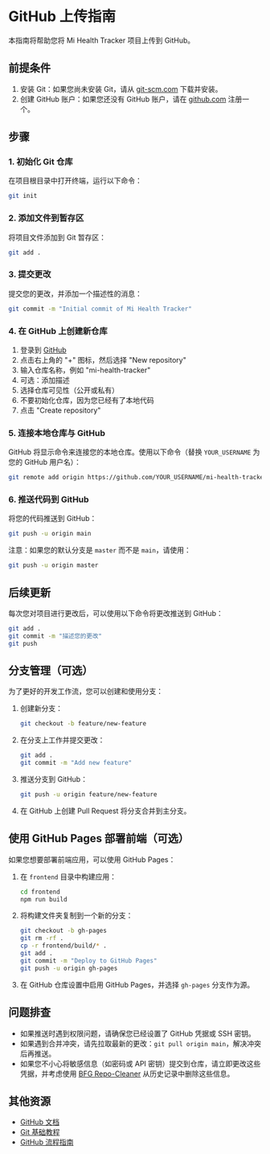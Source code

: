 # GitHub 上传指南

本指南将帮助您将 Mi Health Tracker 项目上传到 GitHub。

## 前提条件

1. 安装 Git：如果您尚未安装 Git，请从 [git-scm.com](https://git-scm.com/) 下载并安装。
2. 创建 GitHub 账户：如果您还没有 GitHub 账户，请在 [github.com](https://github.com/) 注册一个。

## 步骤

### 1. 初始化 Git 仓库

在项目根目录中打开终端，运行以下命令：

```bash
git init
```

### 2. 添加文件到暂存区

将项目文件添加到 Git 暂存区：

```bash
git add .
```

### 3. 提交更改

提交您的更改，并添加一个描述性的消息：

```bash
git commit -m "Initial commit of Mi Health Tracker"
```

### 4. 在 GitHub 上创建新仓库

1. 登录到 [GitHub](https://github.com/)
2. 点击右上角的 "+" 图标，然后选择 "New repository"
3. 输入仓库名称，例如 "mi-health-tracker"
4. 可选：添加描述
5. 选择仓库可见性（公开或私有）
6. 不要初始化仓库，因为您已经有了本地代码
7. 点击 "Create repository"

### 5. 连接本地仓库与 GitHub

GitHub 将显示命令来连接您的本地仓库。使用以下命令（替换 `YOUR_USERNAME` 为您的 GitHub 用户名）：

```bash
git remote add origin https://github.com/YOUR_USERNAME/mi-health-tracker.git
```

### 6. 推送代码到 GitHub

将您的代码推送到 GitHub：

```bash
git push -u origin main
```

注意：如果您的默认分支是 `master` 而不是 `main`，请使用：

```bash
git push -u origin master
```

## 后续更新

每次您对项目进行更改后，可以使用以下命令将更改推送到 GitHub：

```bash
git add .
git commit -m "描述您的更改"
git push
```

## 分支管理（可选）

为了更好的开发工作流，您可以创建和使用分支：

1. 创建新分支：
   ```bash
   git checkout -b feature/new-feature
   ```

2. 在分支上工作并提交更改：
   ```bash
   git add .
   git commit -m "Add new feature"
   ```

3. 推送分支到 GitHub：
   ```bash
   git push -u origin feature/new-feature
   ```

4. 在 GitHub 上创建 Pull Request 将分支合并到主分支。

## 使用 GitHub Pages 部署前端（可选）

如果您想要部署前端应用，可以使用 GitHub Pages：

1. 在 `frontend` 目录中构建应用：
   ```bash
   cd frontend
   npm run build
   ```

2. 将构建文件夹复制到一个新的分支：
   ```bash
   git checkout -b gh-pages
   git rm -rf .
   cp -r frontend/build/* .
   git add .
   git commit -m "Deploy to GitHub Pages"
   git push -u origin gh-pages
   ```

3. 在 GitHub 仓库设置中启用 GitHub Pages，并选择 `gh-pages` 分支作为源。

## 问题排查

- 如果推送时遇到权限问题，请确保您已经设置了 GitHub 凭据或 SSH 密钥。
- 如果遇到合并冲突，请先拉取最新的更改：`git pull origin main`，解决冲突后再推送。
- 如果您不小心将敏感信息（如密码或 API 密钥）提交到仓库，请立即更改这些凭据，并考虑使用 [BFG Repo-Cleaner](https://rtyley.github.io/bfg-repo-cleaner/) 从历史记录中删除这些信息。

## 其他资源

- [GitHub 文档](https://docs.github.com/)
- [Git 基础教程](https://git-scm.com/book/zh/v2)
- [GitHub 流程指南](https://guides.github.com/introduction/flow/) 